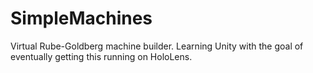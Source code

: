 # SimpleMachines
Virtual Rube-Goldberg machine builder. Learning Unity with the goal of eventually getting this running on HoloLens.
